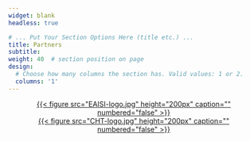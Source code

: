 ```yaml
---
widget: blank
headless: true

# ... Put Your Section Options Here (title etc.) ...
title: Partners
subtitle:
weight: 40  # section position on page
design:
  # Choose how many columns the section has. Valid values: 1 or 2.
  columns: '1'
---
```


<div class="container">
  <div class="row align-items-start">
    <div class="col">
    </div>
    <div class="col">
    <center>
      <a href="https://www.tue.nl/en/research/institutes/eindhoven-artificial-intelligence-systems-institute/" target="_blank">{{< figure src="EAISI-logo.jpg" height="200px" caption="" numbered="false" >}}</a>
    </div>
    <div class="col">
    <center>
      <a href="https://www.tue.nl/en/research/research-areas/humans-and-technology/" target="_blank">{{< figure src="CHT-logo.jpg" height="200px" caption="" numbered="false" >}}</a>
    </div>
    <div class="col">
    </div>
  </div>

